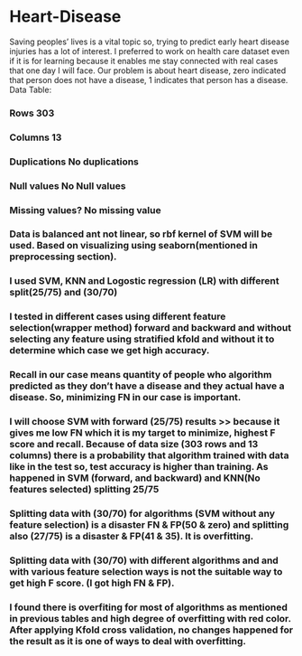 # Heart-Disease
Saving peoples’ lives is a vital topic so, trying to predict early heart disease injuries has a lot of interest. I preferred to work on health care dataset even if it is for learning because it enables me stay connected with real cases that one day I will face. Our problem is about heart disease, zero indicated that person does not have a disease, 1 indicates that person has a disease.
Data Table:
### Rows  303
### Columns  13
### Duplications   No duplications
### Null values No Null values
### Missing values?  No missing value
### Data is balanced ant not linear, so rbf kernel of SVM will be used. Based on visualizing using seaborn(mentioned in preprocessing section).
### I used SVM, KNN and Logostic regression (LR) with different split(25/75) and (30/70)
### I tested in different cases using different feature selection(wrapper method) forward and backward and without selecting any feature using stratified kfold and without it to determine which case we get high accuracy.
### Recall in our case means quantity of people who algorithm predicted as they don’t have a disease and they actual have a disease. So, minimizing FN in our case is important.
### I will choose SVM with forward (25/75) results >> because it gives me low FN which it is my target to minimize, highest F score and recall. Because of data size (303 rows and 13 columns) there is a probability that algorithm trained with data like in the test so, test accuracy is higher than training. As happened in SVM (forward, and backward) and KNN(No features selected) splitting 25/75
### Splitting data with (30/70) for algorithms (SVM without any feature selection) is a disaster FN & FP(50 & zero) and splitting also (27/75) is a disaster & FP(41 & 35). It is overfitting.
### Splitting data with (30/70) with different algorithms and and with various feature selection ways is not the suitable way to get high F score. (I got high FN & FP).
### I found there is overfiting for most of algorithms as mentioned in previous tables and high degree of overfitting with red color. After applying Kfold cross validation, no changes happened for the result as it is one of ways to deal with overfitting.
